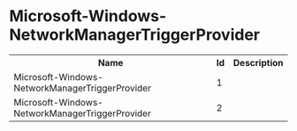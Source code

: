 # Microsoft-Windows-NetworkManagerTriggerProvider

<table>
<colgroup><col/><col/><col/></colgroup>
<tr><th>Name</th><th>Id</th><th>Description</th></tr>
<tr><td>Microsoft-Windows-NetworkManagerTriggerProvider</td><td>1</td><td></td></tr>
<tr><td>Microsoft-Windows-NetworkManagerTriggerProvider</td><td>2</td><td></td></tr>
</table>
